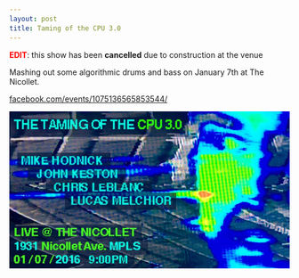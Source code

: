 ```yaml
---
layout: post
title: Taming of the CPU 3.0
---
```


<span style="color: #ff0000;"><strong>EDIT</strong></span>: this show has been <strong>cancelled</strong> due to construction at the venue

Mashing out some algorithmic drums and bass on January 7th at The Nicollet.

<a href="https://www.facebook.com/events/1075136565853544/">facebook.com/events/1075136565853544/</a>

<img src="/images/2015/cpu-3-poster.jpg"/>

